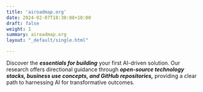 ```yaml
---
title: 'airoadmap.org'
date: 2024-02-07T18:30:08+10:00
draft: false
weight: 1
summary: airoadmap.org
layout: "_default/single.html"

---
```

Discover the ***essentials for building*** your first AI-driven solution. Our research offers directional guidance through ***open-source technology stacks, business use concepts, and GitHub repositories,*** providing a clear path to harnessing AI for transformative outcomes.

